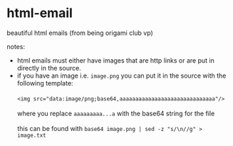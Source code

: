 # html-email
beautiful html emails (from being origami club vp)

notes:
 * html emails must either have images that are http links or are put in
 directly in the source.
 * if you have an image i.e. `image.png` you can put it in the source with
 the following template: <br/><br/>
 `<img src="data:image/png;base64,aaaaaaaaaaaaaaaaaaaaaaaaaaaaaa"/>` <br/><br/>
 where you replace `aaaaaaaaa...a` with the base64 string for the file <br/><br/>
 this can be found with `base64 image.png | sed -z "s/\n//g" > image.txt`
